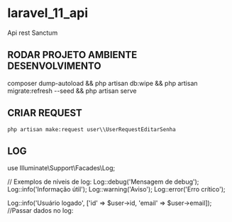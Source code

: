 # laravel_11_api
Api rest Sanctum

## RODAR PROJETO AMBIENTE DESENVOLVIMENTO
composer dump-autoload && php artisan db:wipe && php artisan migrate:refresh --seed && php artisan serve

## CRIAR REQUEST
    php artisan make:request user\\UserRequestEditarSenha                                 

## LOG 
use Illuminate\Support\Facades\Log;

// Exemplos de níveis de log:
Log::debug('Mensagem de debug');
Log::info('Informação útil');
Log::warning('Aviso');
Log::error('Erro crítico');

Log::info('Usuário logado', ['id' => $user->id, 'email' => $user->email]);  //Passar dados no log: